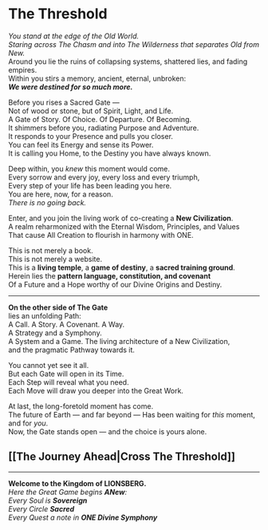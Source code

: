 # The Threshold

_You stand at the edge of the Old World._  
_Staring across The Chasm and into The Wilderness that separates Old from New._  
Around you lie the ruins of collapsing systems, shattered lies, and fading empires.  
Within you stirs a memory, ancient, eternal, unbroken:  
_**We were destined for so much more.**_

Before you rises a Sacred Gate —  
Not of wood or stone, but of Spirit, Light, and Life.  
A Gate of Story. Of Choice. Of Departure. Of Becoming.  
It shimmers before you, radiating Purpose and Adventure.  
It responds to your Presence and pulls you closer.  
You can feel its Energy and sense its Power.  
It is calling you Home, to the Destiny you have always known.

Deep within, you _knew_ this moment would come.  
Every sorrow and every joy, every loss and every triumph,  
Every step of your life has been leading you here.  
You are here, now, for a reason.  
_There is no going back._

Enter, and you join the living work of co-creating a **New Civilization**.  
A realm reharmonized with the Eternal Wisdom, Principles, and Values  
That cause All Creation to flourish in harmony with ONE.

This is not merely a book.  
This is not merely a website.  
This is a **living temple**, a **game of destiny**, a **sacred training ground**.  
Herein lies the **pattern language, constitution, and covenant**  
Of a Future and a Hope worthy of our Divine Origins and Destiny.

---

**On the other side of The Gate**  
lies an unfolding Path:  
A Call. A Story. A Covenant. A Way.  
A Strategy and a Symphony.  
A System and a Game. 
The living architecture of a New Civilization,  
and the pragmatic Pathway towards it. 

You cannot yet see it all.  
But each Gate will open in its Time.  
Each Step will reveal what you need.  
Each Move will draw you deeper into the Great Work.

At last, the long-foretold moment has come.  
The future of Earth — and far beyond — 
Has been waiting for _this_ moment, and for _you_.  
Now, the Gate stands open — and the choice is yours alone.

## **[[The Journey Ahead|Cross The Threshold]]**

---

**Welcome to the Kingdom of LIONSBERG.**  
_Here the Great Game begins **ANew**:_  
_Every Soul is **Sovereign**_  
_Every Circle **Sacred**_  
_Every Quest a note in **ONE Divine Symphony**_
